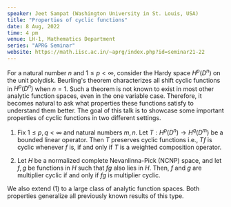 ```yaml
---
speaker: Jeet Sampat (Washington University in St. Louis, USA)
title: "Properties of cyclic functions"
date: 8 Aug, 2022
time: 4 pm
venue: LH-1, Mathematics Department
series: "APRG Seminar"
website: https://math.iisc.ac.in/~aprg/index.php?id=seminar21-22
---
```


For a natural number $n$ and $1 \leq p < \infty$, consider the Hardy space $H^p(D^n)$ on the unit polydisk. Beurling's theorem
characterizes all shift cyclic functions in $H^p(D^n)$ when $n = 1$. Such a theorem is not known to exist in most other analytic
function spaces, even in the one variable case. Therefore, it becomes natural to ask what properties these functions satisfy to
understand them better. The goal of this talk is to showcase some important properties of cyclic functions in two different settings.

1. Fix $1 \leq p,q < \infty$ and natural numbers $m, n$. Let $T : H^p(D^n) \to H^q(D^m)$ be a bounded linear operator. Then $T$
preserves cyclic functions i.e., $Tf$ is cyclic whenever $f$ is, if and only if $T$ is a weighted composition operator.

2. Let $H$ be a normalized complete Nevanlinna-Pick (NCNP) space, and let $f, g$ be functions in $H$ such that $fg$ also lies in $H$.
Then, $f$ and $g$ are multiplier cyclic if and only if $fg$ is multiplier cyclic.

We also extend (1) to a large class of analytic function spaces. Both properties generalize all previously known results of this type.
